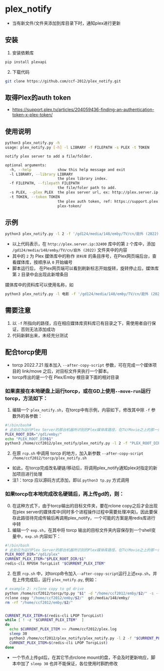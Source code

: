 # plex_notify
* 当有新文件/文件夹添加到库目录下时，通知plex进行更新
  

## 安装
1. 安装依赖库
```sh
pip install plexapi
```
2. 下载代码
```sh 
git clone https://github.com/ccf-2012/plex_notify.git
```


## 取得Plex的auth token
* https://support.plex.tv/articles/204059436-finding-an-authentication-token-x-plex-token/


## 使用说明
```sh
python3 plex_notify.py -h
usage: plex_notify.py [-h] -l LIBRARY -f FILEPATH -s PLEX -t TOKEN

notify plex server to add a file/folder.

optional arguments:
  -h, --help            show this help message and exit
  -l LIBRARY, --library LIBRARY
                        the plex library index.
  -f FILEPATH, --filepath FILEPATH
                        the file/foler path to add.
  -s PLEX, --plex PLEX  the plex server url, ex: http://plex.server.ip:32400
  -t TOKEN, --token TOKEN
                        the plex auth token, ref: https://support.plex.tv/articles/204059436-finding-an-authentication-token-x-
                        plex-token/
```

## 示例
```sh
python3 plex_notify.py -l 2 -f '/gd124/media/148/emby/TV/cn/庭外 (2022)' -s http://plex.server.ip:32400 -t plex-token
```
* 以上代码表示，在 `http://plex.server.ip:32400` 库中的第 `2` 个库中，添加 `/gd124/media/148/emby/TV/cn/庭外 (2022)` 文件夹中的内容
* 其中的 `2` 为 Plex 媒体库中的称作 `资料库` 的条目序号，在Plex网页端后台，查看媒体库，按顺序从 `0` 开始编号 
* 脚本运行后， 在Plex网页端可以看到刷新标志开始旋转，旋转停止后，媒体库第 `2` 目录中会出现此新增条目


媒体库中的资料库可以使用名称，如
```sh
python3 plex_notify.py -l 电影 -f '/gd124/media/148/emby/TV/cn/庭外 (2022)' -s http://plex.server.ip:32400 -t plex-token
```

## 需要注意
1. 以 `-f` 所指向的路径，应在相应媒体库资料库已有目录之下，需使用者自行保证，否则无法添加成功
2. 代码新鲜出来，未经充分测试


## 配合torcp使用
* torcp 2022.7.21 版本加入 `--after-copy-script` 参数，可在完成一个媒体项目的 link/move 之后，对目标文件夹执行一个脚本。
* torcp传出的是一个在 Plex/Emby 根目录下面的相对目录
### 如果直接在本地硬盘上运行torcp，或在GD上使用`--move-run`运行torcp，方法如下：
1. 编辑一个 `plex_notify.sh`，在torcp中有示例，内容如下，修改其中除 `-f` 参数外的各参数：
```sh
#!/bin/bash#
# 此处应为运行Plex Server的那台机器所识别的Plex媒体库路径，在TV/Movie之上的那一层目录，结尾应有'/'
PLEX_ROOT_DIR="/gd1/emby/"
echo "PLEX_ROOT_DIR$1"
python3 /home/ccf2012/plex_notify/plex_notify.py -l 2 -f "PLEX_ROOT_DIR$1" -s http://plex.server.ip:32400 -t plex-token
```
2. 在原 `rcp.sh` 中调用 torcp 的地方，加入新参数 `--after-copy-script /home/ccf2012/torcp/plex_notify.sh`

* 如此，在torcp完成改名硬链/移动后，将调用plex_notify通知plex对指定的新加项目进行处理
* 注1：torcp 应以源码方式添加，即以 `python3 tp.py` 方式调用


### 如果torcp在本地完成改名硬链后，再上传gd的，则：
0. 在这种方式下，由于torcp输出的目标文件夹，要在rclone copy之后才会出现在plex server的媒体库中(同时多个进程操作过程中需要处理冲突)。因此要保存此路径待完成传输后再调用plex_notify，一个可能的方案是用redis库进行中转
1. 编辑一个 `exp.sh`，在其中将 torcp 输出的目标文件夹内容保存到一个shell变量中，`exp.sh` 内容如下：
```sh
#!/bin/bash
# 此处应为运行Plex Server的那台机器所识别的Plex媒体库路径，在TV/Movie之上的那一层目录，结尾应有'/'
PLEX_ROOT_DIR="/gd1/plex"
CURRENT_PLEX_ITEM="$PLEX_ROOT_DIR/$1"
redis-cli RPUSH TorcpList "$CURRENT_PLEX_ITEM"
```

2. 在原 `rcp.sh` 中，对torcp命令加入`--after-copy-script`运行上述`exp.sh`，并在上传完成后，运行 `plex_notify.py`, 例如：
```sh
# example 2: rclone copy to gd drive
python /home/ccf2012/torcp/tp.py "$1" -d "/home/ccf2012/emby/$2/" -s --tmdb-api-key <tmdb api key> --lang cn,jp --after-copy-script /home/ccf2012/torcp/exp.sh >>/home/ccf2012/rcp.log 2>>/home/ccf2012/rcp_error.log
rclone copy "/home/ccf2012/emby/$2/"  gd:/media/148/emby/
rm -rf "/home/ccf2012/emby/$2/"


CURRENT_PLEX_ITEM=$(redis-cli LPOP TorcpList)
while [ ! -z "$CURRENT_PLEX_ITEM"  ]
do
  echo $CURRENT_PLEX_ITEM >> /home/ccf2012/plex.log
  sleep 30
  python3 /home/ccf2012/plex_notify/plex_notify.py -l 2 -f "$CURRENT_PLEX_ITEM" -s http://plex.server.ip:32400 -t plex-token >> /home/ccf2012/plex.log 2>>/home/ccf2012/plex_error.log
  CURRENT_PLEX_ITEM=$(redis-cli LPOP TorcpList)
done
```

* 一个节点上传gd后，在其它节点rclone mount的盘，不会及时更新响应，脚本中加了 `sleep 30` 也并不能保证，各位使用时斟酌修改

